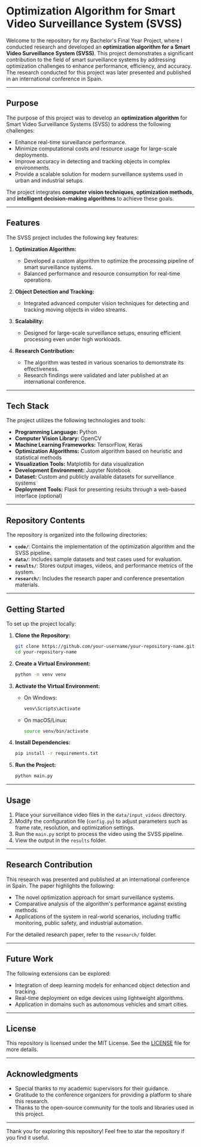 # Optimization Algorithm for Smart Video Surveillance System (SVSS)

Welcome to the repository for my Bachelor's Final Year Project, where I conducted research and developed an **optimization algorithm for a Smart Video Surveillance System (SVSS)**. This project demonstrates a significant contribution to the field of smart surveillance systems by addressing optimization challenges to enhance performance, efficiency, and accuracy. The research conducted for this project was later presented and published in an international conference in Spain.

---

## Purpose

The purpose of this project was to develop an **optimization algorithm** for Smart Video Surveillance Systems (SVSS) to address the following challenges:

- Enhance real-time surveillance performance.
- Minimize computational costs and resource usage for large-scale deployments.
- Improve accuracy in detecting and tracking objects in complex environments.
- Provide a scalable solution for modern surveillance systems used in urban and industrial setups.

The project integrates **computer vision techniques**, **optimization methods**, and **intelligent decision-making algorithms** to achieve these goals.

---

## Features

The SVSS project includes the following key features:

1. **Optimization Algorithm:**
   - Developed a custom algorithm to optimize the processing pipeline of smart surveillance systems.
   - Balanced performance and resource consumption for real-time operations.

2. **Object Detection and Tracking:**
   - Integrated advanced computer vision techniques for detecting and tracking moving objects in video streams.

3. **Scalability:**
   - Designed for large-scale surveillance setups, ensuring efficient processing even under high workloads.

4. **Research Contribution:**
   - The algorithm was tested in various scenarios to demonstrate its effectiveness.
   - Research findings were validated and later published at an international conference.

---

## Tech Stack

The project utilizes the following technologies and tools:

- **Programming Language:** Python
- **Computer Vision Library:** OpenCV
- **Machine Learning Frameworks:** TensorFlow, Keras
- **Optimization Algorithms:** Custom algorithm based on heuristic and statistical methods
- **Visualization Tools:** Matplotlib for data visualization
- **Development Environment:** Jupyter Notebook
- **Dataset:** Custom and publicly available datasets for surveillance systems
- **Deployment Tools:** Flask for presenting results through a web-based interface (optional)

---

## Repository Contents

The repository is organized into the following directories:

- **`code/`**: Contains the implementation of the optimization algorithm and the SVSS pipeline.
- **`data/`**: Includes sample datasets and test cases used for evaluation.
- **`results/`**: Stores output images, videos, and performance metrics of the system.
- **`research/`**: Includes the research paper and conference presentation materials.

---

## Getting Started

To set up the project locally:

1. **Clone the Repository:**
   ```bash
   git clone https://github.com/your-username/your-repository-name.git
   cd your-repository-name
   ```

2. **Create a Virtual Environment:**
   ```bash
   python -m venv venv
   ```

3. **Activate the Virtual Environment:**
   - On Windows:
     ```bash
     venv\Scripts\activate
     ```
   - On macOS/Linux:
     ```bash
     source venv/bin/activate
     ```

4. **Install Dependencies:**
   ```bash
   pip install -r requirements.txt
   ```

5. **Run the Project:**
   ```bash
   python main.py
   ```

---

## Usage

1. Place your surveillance video files in the `data/input_videos` directory.
2. Modify the configuration file (`config.py`) to adjust parameters such as frame rate, resolution, and optimization settings.
3. Run the `main.py` script to process the video using the SVSS pipeline.
4. View the output in the `results` folder.

---

## Research Contribution

This research was presented and published at an international conference in Spain. The paper highlights the following:

- The novel optimization approach for smart surveillance systems.
- Comparative analysis of the algorithm's performance against existing methods.
- Applications of the system in real-world scenarios, including traffic monitoring, public safety, and industrial automation.

For the detailed research paper, refer to the `research/` folder.

---

## Future Work

The following extensions can be explored:

- Integration of deep learning models for enhanced object detection and tracking.
- Real-time deployment on edge devices using lightweight algorithms.
- Application in domains such as autonomous vehicles and smart cities.

---

## License

This repository is licensed under the MIT License. See the [LICENSE](LICENSE) file for more details.

---

## Acknowledgments

- Special thanks to my academic supervisors for their guidance.
- Gratitude to the conference organizers for providing a platform to share this research.
- Thanks to the open-source community for the tools and libraries used in this project.

---

Thank you for exploring this repository! Feel free to star the repository if you find it useful.
